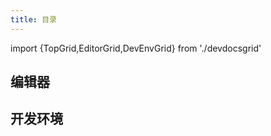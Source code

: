 ```yaml
---
title: 目录
---
```


import {TopGrid,EditorGrid,DevEnvGrid} from './devdocsgrid'

<TopGrid/>

## 编辑器

<EditorGrid/>

## 开发环境

<DevEnvGrid/>
